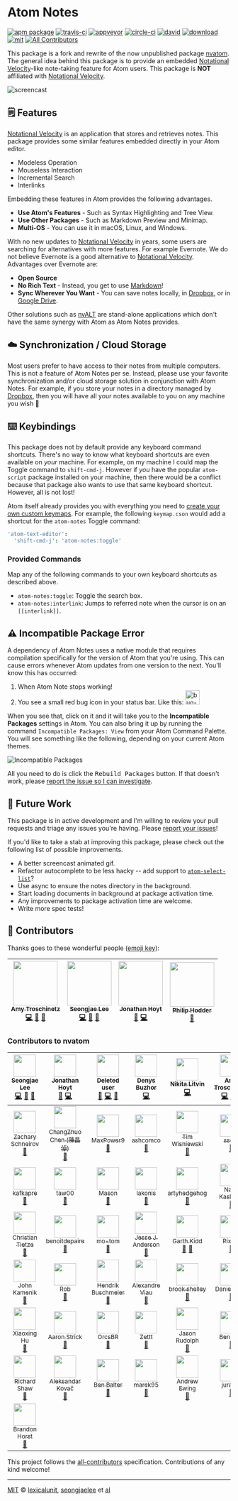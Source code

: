 # Atom Notes

[![apm package][apm-ver-link]][releases]
[![travis-ci][travis-ci-badge]][travis-ci]
[![appveyor][appveyor-badge]][appveyor]
[![circle-ci][circle-ci-badge]][circle-ci]
[![david][david-badge]][david]
[![download][dl-badge]][apm-pkg-link]
[![mit][mit-badge]][mit]
[![All Contributors][contrib-badge]](#-contributors)

This package is a fork and rewrite of the now unpublished package
[nvatom][nvatom]. The general idea behind this package is to provide an embedded
[Notational Velocity][nv]-like note-taking feature for Atom users. This package
is **NOT** affiliated with [Notational Velocity][nv].

![screencast][screencast]

## 🗒️ Features

[Notational Velocity][nv] is an application that stores and retrieves notes.
This package provides some similar features embedded directly in your Atom
editor.

- Modeless Operation
- Mouseless Interaction
- Incremental Search
- Interlinks

Embedding these features in Atom provides the following advantages.

- **Use Atom's Features** - Such as Syntax Highlighting and Tree View.
- **Use Other Packages** - Such as Markdown Preview and Minimap.
- **Multi-OS** - You can use it in macOS, Linux, and Windows.

With no new updates to [Notational Velocity][nv] in years, some users are
searching for alternatives with more features. For example Evernote. We do not
believe Evernote is a good alternative to [Notational Velocity][nv]. Advantages
over Evernote are:

- **Open Source**
- **No Rich Text** - Instead, you get to use [Markdown][md]!
- **Sync Wherever You Want** - You can save notes locally, in
  [Dropbox][dropbox], or in [Google Drive][drive].

Other solutions such as [nvALT][nvalt] are stand-alone applications which don't
have the same synergy with Atom as Atom Notes provides.

## ☁️ Synchronization / Cloud Storage

Most users prefer to have access to their notes from multiple computers. This is
not a feature of Atom Notes per se. Instead, please use your favorite
synchronization and/or cloud storage solution in conjunction with Atom Notes.
For example, if you store your notes in a directory managed by
[Dropbox][dropbox], then you will have all your notes available to you on any
machine you wish 🎉

## ⌨️ Keybindings

This package does not by default provide any keyboard command shortcuts. There's
no way to know what keyboard shortcuts are even available on *your* machine. For
example, on my machine I could map the Toggle command to `shift-cmd-j`. However
if *you* have the popular `atom-script` package installed on your machine, then
there would be a conflict because that package also wants to use that same
keyboard shortcut. However, all is not lost!

Atom itself already provides you with everything you need to
[create your own custom keymaps][keymaps]. For example, the following
`keymap.cson` would add a shortcut for the `atom-notes` Toggle command:

```cson
'atom-text-editor':
  'shift-cmd-j': 'atom-notes:toggle'
```

### Provided Commands

Map any of the following commands to your own keyboard shortcuts as described
above.

- `atom-notes:toggle`: Toggle the search box.
- `atom-notes:interlink`: Jumps to referred note when the cursor is on
  an `[[interlink]]`.

## ⚠️ Incompatible Package Error

A dependency of Atom Notes uses a native module that requires compilation
specifically for the version of Atom that you're using. This can cause errors
whenever Atom updates from one version to the next. You'll know this has
occurred:

1. When Atom Note stops working!
2. You see a small red bug icon in your status bar. Like this: <img width="32" alt="bug-icon" src="https://user-images.githubusercontent.com/1903876/28801085-7addf59c-7615-11e7-88e4-81e20121ec63.png">

When you see that, click on it and it will take you to the
**Incompatible Packages** settings in Atom. You can also bring it up by running
the command `Incompatible Packages: View` from your Atom Command Palette. You
will see something like the following, depending on your current Atom themes.

![Incompatible Packages][incompatible]

All you need to do is click the <kbd>Rebuild Packages</kbd> button. If that
doesn't work, please [report the issue so I can investigate][issues].

## 🔮 Future Work

This package is in active development and I'm willing to review your pull
requests and triage any issues you're having. Please
[report your issues][issues]!

If you'd like to take a stab at improving this package, please check out the
following list of possible improvements.

- A better screencast animated gif.
- Refactor autocomplete to be less hacky -- add support to
  [`atom-select-list`][autocomplete]?
- Use async to ensure the notes directory in the background.
- Start loading documents in background at package activation time.
- Any improvements to package activation time are welcome.
- Write more spec tests!

## 💖 Contributors

Thanks goes to these wonderful people ([emoji key][emoji-key]):

<!-- ALL-CONTRIBUTORS-LIST:START - Do not remove or modify this section -->
| [<img src="https://avatars1.githubusercontent.com/u/1903876?v=4" width="100px;"/><br /><sub>Amy Troschinetz</sub>](http://lexicalunit.com)<br />[💻](https://github.com/lexicalunit/atom-notes/commits?author=lexicalunit "Code") [📖](https://github.com/lexicalunit/atom-notes/commits?author=lexicalunit "Documentation") [🐛](https://github.com/lexicalunit/atom-notes/issues?q=author%3Alexicalunit "Bug reports") | [<img src="https://avatars1.githubusercontent.com/u/948301?v=4" width="100px;"/><br /><sub>Seongjae Lee</sub>](http://bluebrown.net)<br />[💻](https://github.com/lexicalunit/atom-notes/commits?author=seongjaelee "Code") [📖](https://github.com/lexicalunit/atom-notes/commits?author=seongjaelee "Documentation") [🐛](https://github.com/lexicalunit/atom-notes/issues?q=author%3Aseongjaelee "Bug reports") | [<img src="https://avatars1.githubusercontent.com/u/623?v=4" width="100px;"/><br /><sub>Jonathan Hoyt</sub>](http://theprogrammingbutler.com)<br />[🐛](https://github.com/lexicalunit/atom-notes/issues?q=author%3Ajonmagic "Bug reports") [💻](https://github.com/lexicalunit/atom-notes/commits?author=jonmagic "Code") | [<img src="https://avatars1.githubusercontent.com/u/6660636?v=4" width="100px;"/><br /><sub>Philip Hodder</sub>](http://www.encodis.com)<br />[🐛](https://github.com/lexicalunit/atom-notes/issues?q=author%3Aphilip-hodder "Bug reports") |
| :---: | :---: | :---: | :---: |
<!-- ALL-CONTRIBUTORS-LIST:END -->

### Contributors to nvatom

| [<img src="https://avatars1.githubusercontent.com/u/948301?v=4" width="50px;"/><br /><sub>Seongjae Lee</sub>](http://bluebrown.net)<br />[💻](https://github.com/seongjaelee/nvatom/commits?author=seongjaelee "Code") [📖](https://github.com/seongjaelee/nvatom/commits?author=seongjaelee "Documentation") [🐛](https://github.com/seongjaelee/nvatom/issues?q=author%3Aseongjaelee "Bug reports") | [<img src="https://avatars1.githubusercontent.com/u/623?v=4" width="50px;"/><br /><sub>Jonathan Hoyt</sub>](http://theprogrammingbutler.com)<br />[🐛](https://github.com/seongjaelee/nvatom/issues?q=author%3Ajonmagic "Bug reports") [💻](https://github.com/seongjaelee/nvatom/commits?author=jonmagic "Code") | [<img src="https://avatars3.githubusercontent.com/u/10137?v=4" width="50px;"/><br /><sub>Deleted user</sub>](https://github.com/ghost)<br />[🐛](https://github.com/seongjaelee/nvatom/issues?q=author%3Aghost "Bug reports") [💻](https://github.com/seongjaelee/nvatom/commits?author=ghost "Code") [📖](https://github.com/seongjaelee/nvatom/commits?author=ghost "Documentation") | [<img src="https://avatars3.githubusercontent.com/u/3911882?v=4" width="50px;"/><br /><sub>Denys Buzhor</sub>](https://github.com/geksilla)<br />[💻](https://github.com/seongjaelee/nvatom/commits?author=geksilla "Code") | [<img src="https://avatars2.githubusercontent.com/u/4950036?v=4" width="50px;"/><br /><sub>Nikita Litvin</sub>](https://github.com/deltaidea)<br />[💻](https://github.com/seongjaelee/nvatom/commits?author=deltaidea "Code") | [<img src="https://avatars1.githubusercontent.com/u/1903876?v=4" width="50px;"/><br /><sub>Amy Troschinetz</sub>](http://lexicalunit.com)<br />[💻](https://github.com/seongjaelee/nvatom/commits?author=lexicalunit "Code") [📖](https://github.com/seongjaelee/nvatom/commits?author=lexicalunit "Documentation") [🐛](https://github.com/seongjaelee/nvatom/issues?q=author%3Alexicalunit "Bug reports") | [<img src="https://avatars3.githubusercontent.com/u/326587?v=4" width="50px;"/><br /><sub>Max Brunsfeld</sub>](https://github.com/maxbrunsfeld)<br />[🐛](https://github.com/seongjaelee/nvatom/issues?q=author%3Amaxbrunsfeld "Bug reports") |
| :---: | :---: | :---: | :---: | :---: | :---: | :---: |
| [<img src="https://avatars1.githubusercontent.com/u/123837?v=4" width="50px;"/><br /><sub>Zachary Schneirov</sub>](http://notational.net/)<br />[🐛](https://github.com/seongjaelee/nvatom/issues?q=author%3Ascrod "Bug reports") | [<img src="https://avatars0.githubusercontent.com/u/98758?v=4" width="50px;"/><br /><sub>ChangZhuo Chen (陳昌倬)</sub>](http://czchen.info)<br />[🐛](https://github.com/seongjaelee/nvatom/issues?q=author%3Aczchen "Bug reports") | [<img src="https://avatars0.githubusercontent.com/u/1761899?v=4" width="50px;"/><br /><sub>MaxPower9</sub>](https://github.com/MaxPower9)<br />[🐛](https://github.com/seongjaelee/nvatom/issues?q=author%3AMaxPower9 "Bug reports") | [<img src="https://avatars2.githubusercontent.com/u/27955787?v=4" width="50px;"/><br /><sub>ashcomco</sub>](https://github.com/ashcomco)<br />[🐛](https://github.com/seongjaelee/nvatom/issues?q=author%3Aashcomco "Bug reports") | [<img src="https://avatars3.githubusercontent.com/u/761444?v=4" width="50px;"/><br /><sub>Tim Wisniewski</sub>](http://timwis.com)<br />[🐛](https://github.com/seongjaelee/nvatom/issues?q=author%3Atimwis "Bug reports") | [<img src="https://avatars1.githubusercontent.com/u/684975?v=4" width="50px;"/><br /><sub>sseth</sub>](http://docs.flowr.space)<br />[🐛](https://github.com/seongjaelee/nvatom/issues?q=author%3Asahilseth "Bug reports") | [<img src="https://avatars1.githubusercontent.com/u/17050866?v=4" width="50px;"/><br /><sub>johjeff</sub>](https://github.com/johjeff)<br />[🐛](https://github.com/seongjaelee/nvatom/issues?q=author%3Ajohjeff "Bug reports") |
| [<img src="https://avatars0.githubusercontent.com/u/11411308?v=4" width="50px;"/><br /><sub>kafkapre</sub>](https://github.com/kafkapre)<br />[🐛](https://github.com/seongjaelee/nvatom/issues?q=author%3Akafkapre "Bug reports") | [<img src="https://avatars0.githubusercontent.com/u/6908872?v=4" width="50px;"/><br /><sub>taw00</sub>](https://keybase.io/toddwarner)<br />[🐛](https://github.com/seongjaelee/nvatom/issues?q=author%3Ataw00 "Bug reports") | [<img src="https://avatars2.githubusercontent.com/u/14668027?v=4" width="50px;"/><br /><sub>Mason</sub>](http://lantay.github.io/myportfolio)<br />[🐛](https://github.com/seongjaelee/nvatom/issues?q=author%3Alantay "Bug reports") | [<img src="https://avatars0.githubusercontent.com/u/9479788?v=4" width="50px;"/><br /><sub>lakonis</sub>](https://github.com/lakonis)<br />[🐛](https://github.com/seongjaelee/nvatom/issues?q=author%3Alakonis "Bug reports") | [<img src="https://avatars0.githubusercontent.com/u/7547929?v=4" width="50px;"/><br /><sub>artyhedgehog</sub>](https://github.com/artyhedgehog)<br />[🐛](https://github.com/seongjaelee/nvatom/issues?q=author%3Aartyhedgehog "Bug reports") | [<img src="https://avatars0.githubusercontent.com/u/2319626?v=4" width="50px;"/><br /><sub>Nabil Kashyap</sub>](http://www.nabilk.com)<br />[🐛](https://github.com/seongjaelee/nvatom/issues?q=author%3Abulbil "Bug reports") | [<img src="https://avatars2.githubusercontent.com/u/1843676?v=4" width="50px;"/><br /><sub>Jonathan Reeve</sub>](http://jonreeve.com)<br />[🐛](https://github.com/seongjaelee/nvatom/issues?q=author%3AJonathanReeve "Bug reports") |
| [<img src="https://avatars3.githubusercontent.com/u/59080?v=4" width="50px;"/><br /><sub>Christian Tietze</sub>](http://christiantietze.de)<br />[🐛](https://github.com/seongjaelee/nvatom/issues?q=author%3ADivineDominion "Bug reports") | [<img src="https://avatars2.githubusercontent.com/u/3273868?v=4" width="50px;"/><br /><sub>benoitdepaire</sub>](https://github.com/benoitdepaire)<br />[🐛](https://github.com/seongjaelee/nvatom/issues?q=author%3Abenoitdepaire "Bug reports") | [<img src="https://avatars0.githubusercontent.com/u/13486049?v=4" width="50px;"/><br /><sub>mo-tom</sub>](https://github.com/mo-tom)<br />[🐛](https://github.com/seongjaelee/nvatom/issues?q=author%3Amo-tom "Bug reports") | [<img src="https://avatars0.githubusercontent.com/u/8367129?v=4" width="50px;"/><br /><sub>Jesse J. Anderson</sub>](https://github.com/jessejanderson)<br />[🐛](https://github.com/seongjaelee/nvatom/issues?q=author%3Ajessejanderson "Bug reports") | [<img src="https://avatars2.githubusercontent.com/u/15906?v=4" width="50px;"/><br /><sub>Garth Kidd</sub>](https://github.com/garthk)<br />[📖](https://github.com/seongjaelee/nvatom/commits?author=garthk "Documentation") [🐛](https://github.com/seongjaelee/nvatom/issues?q=author%3Agarthk "Bug reports") | [<img src="https://avatars2.githubusercontent.com/u/6519351?v=4" width="50px;"/><br /><sub>PixelT</sub>](http://psdtohtml.ninja/)<br />[🐛](https://github.com/seongjaelee/nvatom/issues?q=author%3APixelT "Bug reports") | [<img src="https://avatars0.githubusercontent.com/u/4380600?v=4" width="50px;"/><br /><sub>Kris</sub>](https://github.com/kwouk)<br />[🐛](https://github.com/seongjaelee/nvatom/issues?q=author%3Akwouk "Bug reports") |
| [<img src="https://avatars1.githubusercontent.com/u/165914?v=4" width="50px;"/><br /><sub>John Kamenik</sub>](http://jkamenik.github.io)<br />[🐛](https://github.com/seongjaelee/nvatom/issues?q=author%3Ajkamenik "Bug reports") | [<img src="https://avatars1.githubusercontent.com/u/19962963?v=4" width="50px;"/><br /><sub>Rob</sub>](https://github.com/rsshel)<br />[🐛](https://github.com/seongjaelee/nvatom/issues?q=author%3Arsshel "Bug reports") | [<img src="https://avatars2.githubusercontent.com/u/122398?v=4" width="50px;"/><br /><sub>Hendrik Buschmeier</sub>](https://purl.org/net/hbuschme)<br />[🐛](https://github.com/seongjaelee/nvatom/issues?q=author%3Ahbuschme "Bug reports") | [<img src="https://avatars2.githubusercontent.com/u/2706882?v=4" width="50px;"/><br /><sub>Alexandre Viau</sub>](http://www.alexandreviau.net/)<br />[🐛](https://github.com/seongjaelee/nvatom/issues?q=author%3Aaviau "Bug reports") | [<img src="https://avatars0.githubusercontent.com/u/6990297?v=4" width="50px;"/><br /><sub>brook shelley</sub>](http://brookshelley.github.io)<br />[🐛](https://github.com/seongjaelee/nvatom/issues?q=author%3Abrookshelley "Bug reports") | [<img src="https://avatars2.githubusercontent.com/u/778457?v=4" width="50px;"/><br /><sub>Daniel Iwan</sub>](https://github.com/ivenhov)<br />[🐛](https://github.com/seongjaelee/nvatom/issues?q=author%3Aivenhov "Bug reports") | [<img src="https://avatars2.githubusercontent.com/u/4848043?v=4" width="50px;"/><br /><sub>Christopher Jones</sub>](http://onechrisjones.me)<br />[🐛](https://github.com/seongjaelee/nvatom/issues?q=author%3Aonechrisjones "Bug reports") |
| [<img src="https://avatars1.githubusercontent.com/u/1196745?v=4" width="50px;"/><br /><sub>Xiaoxing Hu</sub>](https://github.com/xiaoxinghu)<br />[🐛](https://github.com/seongjaelee/nvatom/issues?q=author%3Axiaoxinghu "Bug reports") | [<img src="https://avatars2.githubusercontent.com/u/7566896?v=4" width="50px;"/><br /><sub>Aaron Strick</sub>](https://github.com/strickinato)<br />[🐛](https://github.com/seongjaelee/nvatom/issues?q=author%3Astrickinato "Bug reports") | [<img src="https://avatars1.githubusercontent.com/u/16272380?v=4" width="50px;"/><br /><sub>OrcsBR</sub>](https://github.com/OrcsBR)<br />[🐛](https://github.com/seongjaelee/nvatom/issues?q=author%3AOrcsBR "Bug reports") | [<img src="https://avatars0.githubusercontent.com/u/42497?v=4" width="50px;"/><br /><sub>Zettt</sub>](http://www.macosxscreencasts.com)<br />[🐛](https://github.com/seongjaelee/nvatom/issues?q=author%3AZettt "Bug reports") | [<img src="https://avatars3.githubusercontent.com/u/2988?v=4" width="50px;"/><br /><sub>Jason Rudolph</sub>](http://jasonrudolph.com)<br />[🐛](https://github.com/seongjaelee/nvatom/issues?q=author%3Ajasonrudolph "Bug reports") | [<img src="https://avatars2.githubusercontent.com/u/894119?v=4" width="50px;"/><br /><sub>Ben Guo</sub>](https://soundcloud.com/pastyou)<br />[🐛](https://github.com/seongjaelee/nvatom/issues?q=author%3Abenzguo "Bug reports") | [<img src="https://avatars1.githubusercontent.com/u/13602288?v=4" width="50px;"/><br /><sub>zettler</sub>](https://github.com/zettler)<br />[🐛](https://github.com/seongjaelee/nvatom/issues?q=author%3Azettler "Bug reports") |
| [<img src="https://avatars2.githubusercontent.com/u/695206?v=4" width="50px;"/><br /><sub>Richard Shaw</sub>](http://www.cita.utoronto.ca/~jrs65/)<br />[🐛](https://github.com/seongjaelee/nvatom/issues?q=author%3Ajrs65 "Bug reports") | [<img src="https://avatars0.githubusercontent.com/u/174563?v=4" width="50px;"/><br /><sub>Aleksandar Kovač</sub>](https://github.com/alex-kovac)<br />[🐛](https://github.com/seongjaelee/nvatom/issues?q=author%3Aalex-kovac "Bug reports") | [<img src="https://avatars3.githubusercontent.com/u/282759?v=4" width="50px;"/><br /><sub>Ben Balter</sub>](http://ben.balter.com)<br />[🐛](https://github.com/seongjaelee/nvatom/issues?q=author%3Abenbalter "Bug reports") | [<img src="https://avatars3.githubusercontent.com/u/8494040?v=4" width="50px;"/><br /><sub>marek95</sub>](https://github.com/marek95)<br />[🐛](https://github.com/seongjaelee/nvatom/issues?q=author%3Amarek95 "Bug reports") | [<img src="https://avatars2.githubusercontent.com/u/5033161?v=4" width="50px;"/><br /><sub>Andrew Ewing</sub>](http://aewing.io)<br />[🐛](https://github.com/seongjaelee/nvatom/issues?q=author%3Aaewing "Bug reports") | [<img src="https://avatars1.githubusercontent.com/u/2896799?v=4" width="50px;"/><br /><sub>juranta</sub>](https://github.com/juranta)<br />[🐛](https://github.com/seongjaelee/nvatom/issues?q=author%3Ajuranta "Bug reports") | [<img src="https://avatars0.githubusercontent.com/u/910132?v=4" width="50px;"/><br /><sub>wolfromm</sub>](https://github.com/wolfromm)<br />[🐛](https://github.com/seongjaelee/nvatom/issues?q=author%3Awolfromm "Bug reports") |
| [<img src="https://avatars0.githubusercontent.com/u/1938545?v=4" width="50px;"/><br /><sub>Brandon Horst</sub>](http://brandonhorst.me)<br />[🐛](https://github.com/seongjaelee/nvatom/issues?q=author%3Abrandonhorst "Bug reports") |

This project follows the [all-contributors][all-contributors]
specification. Contributions of any kind welcome!

---

[MIT][mit] © [lexicalunit][lexicalunit], [seongjaelee][seongjaelee] et [al][contributors]

[mit]:              http://opensource.org/licenses/MIT
[lexicalunit]:      http://github.com/lexicalunit
[seongjaelee]:      http://github.com/seongjaelee
[contributors]:     https://github.com/lexicalunit/atom-notes/graphs/contributors
[releases]:         https://github.com/lexicalunit/atom-notes/releases
[mit-badge]:        https://img.shields.io/apm/l/atom-notes.svg
[apm-pkg-link]:     https://atom.io/packages/atom-notes
[apm-ver-link]:     https://img.shields.io/apm/v/atom-notes.svg
[dl-badge]:         http://img.shields.io/apm/dm/atom-notes.svg
[travis-ci-badge]:  https://travis-ci.org/lexicalunit/atom-notes.svg?branch=master
[travis-ci]:        https://travis-ci.org/lexicalunit/atom-notes
[appveyor]:         https://ci.appveyor.com/project/lexicalunit/atom-notes?branch=master
[appveyor-badge]:   https://ci.appveyor.com/api/projects/status/a4fcn60mhewef9r0/branch/master?svg=true
[circle-ci]:        https://circleci.com/gh/lexicalunit/atom-notes/tree/master
[circle-ci-badge]:  https://circleci.com/gh/lexicalunit/atom-notes/tree/master.svg?style=shield
[david-badge]:      https://david-dm.org/lexicalunit/atom-notes.svg
[david]:            https://david-dm.org/lexicalunit/atom-notes
[issues]:           https://github.com/lexicalunit/atom-notes/issues
[emoji-key]:        https://github.com/kentcdodds/all-contributors#emoji-key
[all-contributors]: https://github.com/kentcdodds/all-contributors
[contrib-badge]:    https://img.shields.io/badge/all_contributors-51-orange.svg?style=flat-square

[nvatom]:           https://github.com/seongjaelee/nvatom
[nv]:               http://notational.net/
[md]:               http://daringfireball.net/projects/markdown/
[keymaps]:          http://flight-manual.atom.io/using-atom/sections/basic-customization/#customizing-keybindings
[screencast]:       https://user-images.githubusercontent.com/1903876/28757512-67bb005c-754a-11e7-99bd-5babb98ac056.gif
[autocomplete]:     https://github.com/atom/atom-select-list/issues/12
[nvalt]:            http://brettterpstra.com/projects/nvalt/
[dropbox]:          https://www.dropbox.com
[drive]:            https://www.google.com/drive/
[bug-icon]:         https://user-images.githubusercontent.com/1903876/28800778-e8023f22-7613-11e7-9843-bf7b4b1be17a.png
[incompatible]:     https://user-images.githubusercontent.com/1903876/28801648-1f0d8018-7618-11e7-8b0a-f3f93b2fca7b.png

